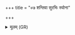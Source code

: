 +++
title = "०७ शन्तिवा सुरभिः स्योना"

+++
<details><summary>मूलम् (GR)</summary>

शन्तिवा सुरभिः स्योना  
कीलालोध्नी पयस्वती ।  
भूमिर् नो अधि ब्रवीतु  
पृथिवी पयसा सह ॥
</details>